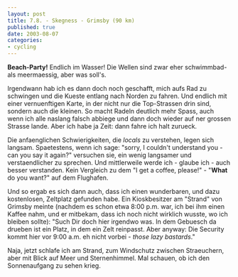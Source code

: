 ```yaml
---
layout: post
title: 7.8. - Skegness - Grimsby (90 km)
published: true
date: 2003-08-07
categories: 
- cycling
---
```


<strong>Beach-Party!</strong> Endlich im Wasser! Die Wellen sind zwar eher schwimmbad- als meermaessig, aber was soll's.


Irgendwann hab ich es dann doch noch geschafft, mich aufs Rad zu schwingen und die Kueste entlang nach Norden zu fahren. Und endlich mit einer vernuenftigen Karte, in der nicht nur die Top-Strassen drin sind, sondern auch die kleinen. So macht Radeln deutlich mehr Spass, auch wenn ich alle naslang falsch abbiege und dann doch wieder auf ner grossen Strasse lande. Aber ich habe ja Zeit: dann fahre ich halt zurueck.

Die anfaenglichen Schwierigkeiten, die <i>locals</i> zu verstehen, legen sich langsam. Spaetestens, wenn ich sage: "sorry, I couldn't understand you - can you say it again?" versuchen sie, ein wenig langsamer und verstaendlicher zu sprechen. Und mittlerweile werde ich - glaube ich - auch besser verstanden. Kein Vergleich zu dem "I get a coffee, please!" - "<strong>What </strong>do you want?" auf dem Flughafen.

Und so ergab es sich dann auch, dass ich einen wunderbaren, und dazu kostenlosen, Zeltplatz gefunden habe. Ein Kioskbesitzer am "Strand" von Grimsby meinte (nachdem es schon etwa 8:00 p.m. war, ich bei ihm einen Kaffee nahm, und er mitbekam, dass ich noch nicht wirklich wusste, wo ich bleiben sollte): "Such Dir doch hier irgendwo was. In dem Gebuesch da drueben ist ein Platz, in dem ein Zelt reinpasst. Aber anyway: Die Security kommt hier vor 9:00 a.m. eh nicht vorbei - <i>those lazy bastards</i>."

Naja, jetzt schlafe ich am Strand, zum Windschutz zwischen Straeuchern, aber mit Blick auf Meer und Sternenhimmel. Mal schauen, ob ich den Sonnenaufgang zu sehen krieg. 

